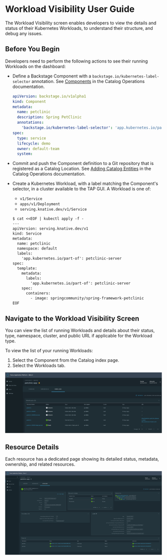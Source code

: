 # Workload Visibility User Guide

The Workload Visibility screen enables developers to view the details and status of their Kubernetes
Workloads, to understand their structure, and debug any issues.

## Before You Begin

Developers need to perform the following actions to see their running Workloads on the dashboard:

* Define a Backstage Component with a `backstage.io/kubernetes-label-selector` annotation. See
  [Components](../catalog/catalog-operations.md#components) in the Catalog Operations documentation.
  ```yaml
  apiVersion: backstage.io/v1alpha1
  kind: Component
  metadata:
    name: petclinic
    description: Spring PetClinic
    annotations:
      'backstage.io/kubernetes-label-selector': 'app.kubernetes.io/part-of=petclinic-server'
  spec:
    type: service
    lifecycle: demo
    owner: default-team
    system:
  ```

* Commit and push the Component definition to a Git repository that is registered as a Catalog Location. See [Adding
  Catalog Entities](../catalog/catalog-operations.md#adding-catalog-entities) in the Catalog Operations documentation.
* Create a Kubernetes Workload, with a label matching the Component's selector, in a cluster available to the TAP
  GUI. A Workload is one of:
  * `v1/Service`
  * `apps/v1/Deployment`
  * `serving.knative.dev/v1/Service`

  ```shell
  $ cat <<EOF | kubectl apply -f -
  ---
  apiVersion: serving.knative.dev/v1
  kind: Service
  metadata:
    name: petclinic
    namespace: default
    labels:
      'app.kubernetes.io/part-of': petclinic-server
  spec:
    template:
      metadata:
        labels:
          'app.kubernetes.io/part-of': petclinic-server
      spec:
        containers:
          - image: springcommunity/spring-framework-petclinic
  EOF
  ```

## Navigate to the Workload Visibility Screen

You can view the list of running Workloads and details about their status, type, namespace, cluster, and public URL if applicable for the Workload type.

To view the list of your running Workloads:

1. Select the Component from the Catalog index page.
1. Select the Workloads tab.

![Workload index table](./images/workload-visibility-workloads.png)

## Resource Details

Each resource has a dedicated page showing its detailed status, metadata, ownership, and related resources.

![Resource detail page](./images/workload-visibility-resource-detail.png)